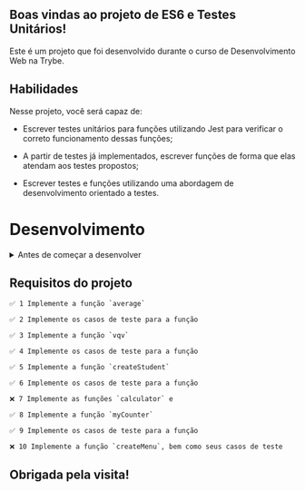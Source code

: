 ## Boas vindas ao projeto de ES6 e Testes Unitários!

Este é um projeto que foi desenvolvido durante o curso de Desenvolvimento Web na Trybe.

## Habilidades

Nesse projeto, você será capaz de:

- Escrever testes unitários para funções utilizando Jest para verificar o correto funcionamento dessas funções;

- A partir de testes já implementados, escrever funções de forma que elas atendam aos testes propostos;

- Escrever testes e funções utilizando uma abordagem de desenvolvimento orientado a testes.

# Desenvolvimento

<details>
  <summary>
      Antes de começar a desenvolver
  </summary>

1. Clone o repositório
  * `git clone git@github.com:mabiiak/JS-unit-test.git`
  * Entre na pasta do repositório que você acabou de clonar:
    * `cd JS-unit-tests`

2. Instale as dependências
  * `npm install`

3. Crie uma branch a partir da branch `master`
  * Verifique que você está na branch `master`
    * Exemplo: `git branch`
  * Se não estiver, mude para a branch `master`
    * Exemplo: `git checkout master`
  * Agora crie uma branch para qual você vai submeter os `commits` do seu projeto
    * Você deve criar uma branch no seguinte formato: `nome--nome-do-projeto`
    * Exemplo: `git checkout -b nome-JS-unit-tests`

4. Adicione a sua branch com o novo `commit` ao repositório remoto
  * Usando o exemplo anterior: `git push -u origin nome-JS-unit-tests`

5. Crie um novo `Pull Request` _(PR)_
  * Vá até a página de _Pull Requests_ do [repositório no GitHub](https://github.com/mabiiak/JS-unit-tests/pulls)
  * Clique no botão verde _"New pull request"_
  * Clique na caixa de seleção _"Compare"_ e escolha a sua branch **com atenção**
  * Clique no botão verde _"Create pull request"_
  * Adicione uma descrição para o _Pull Request_ e clique no botão verde _"Create pull request"_
  * **Não se preocupe em preencher mais nada por enquanto!**
  * Volte até a [página de _Pull Requests_ do repositório](https://github.com/mabiiak/JS-unit-tests/pulls) e confira que o seu _Pull Request_ está criado

</details>

## Requisitos do projeto

    ✅ 1 Implemente a função `average`

    ✅ 2 Implemente os casos de teste para a função 

    ✅ 3 Implemente a função `vqv`

    ✅ 4 Implemente os casos de teste para a função

    ✅ 5 Implemente a função `createStudent`

    ✅ 6 Implemente os casos de teste para a função 

    ❌ 7 Implemente as funções `calculator` e 

    ✅ 8 Implemente a função `myCounter`

    ✅ 9 Implemente os casos de teste para a função 

    ❌ 10 Implemente a função `createMenu`, bem como seus casos de teste

## Obrigada pela visita!
